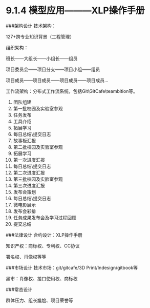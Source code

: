 # 9.1.4 模型应用———XLP操作手册
###架构设计
技术架构：

127+跨专业知识背景（工程管理）

组织架构：

班长——大组长——小组长——组员

项目委员会——项目分支——项目小组——组员

项目成员——项目成员——项目成员——项目成员...

工作流架构：分布式工作流系统，包括Git\GitCafe\teambition等。

1. 团队组建
1. 第一批校园及实验室参观
3. 任务发布
4. 工具介绍
5. 拓展学习
6. 每日总结\提交日志
7. 故事板汇报
8. 第二批校园及实验室参观
9. 拓展学习
10. 第一次进度汇报
11. 每日总结\提交日志
12. 第二次进度汇报
13. 第三批校园及实验室参观
14. 第三次进度汇报
15. 发布会策划
16. 每日总结\提交日志
17. 微电影展示
18. 发布会彩排
19. 任务成果发布会及学习过程回顾
20. 提交总结



###法律设计
合约设计：XLP操作手册

知识产权：商标权、专利权、CC协议

署名权、肖像权等等

###市场设计
技术市场：git/gitcafe/3D Print/Indesign/gitbook等

黑市：肖像权、接口使用权、商标权


###常态设计

群体压力、组长尴尬、项目荣誉等


